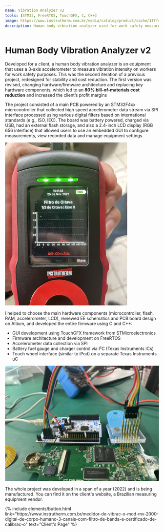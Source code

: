 ```yaml
---
name: Vibration Analyzer v2
tools: [STM32, FreeRTOS, TouchGFX, C, C++]
image: https://www.instrutherm.com.br/media/catalog/product/cache/1fff4d188f64e200d7e2f24d317b822f/m/e/medidor-de-vibracao_4__1.jpg
description: Human body vibration analyzer used for work safety measurements. Developed for a client.
---
```


# Human Body Vibration Analyzer v2

Developed for a client, a human body vibration analyzer is an equipment that uses a 3-axis accelerometer to measure vibration intensity on workers for work safety purposes. This was the second iteration of a previous project, redesigned for stability and cost reduction. The first version was revised, changing hardware/firmware architecture and replacing key hardware components, which led to an **80% bill-of-materials cost reduction** and increased the client’s profit margins

The project consisted of a main PCB powered by an STM32F4xx microcontroller that collected high speed accelerometer data stream via SPI interface processed using various digital filters based on international standards (e.g., ISO, IEC). The board was battery powered, charged via USB, had an external flash storage, and also a 2.4-inch LCD display (RGB 656 interface) that allowed users to use an embedded GUI to configure measurements, view recorded data and manage equipment settings. 

<img src="../assets/mv-2000-use.JPEG" alt="mv-2000-use" width="400"/>

I helped to choose the main hardware components (microcontroller, flash, RAM, accelerometer, LCD), reviewed EE schematics and PCB board design on Altium, and developed the entire firmware using C and C++: 
- GUI development using TouchGFX framework from STMicroelectronics
- Firmware architecture and development on FreeRTOS
- Accelerometer data collection via SPI
- Battery fuel gauge and charger control via I²C (Texas Instruments ICs)
- Touch wheel interface (similar to iPod) on a separate Texas Instruments uC 

![mv-2000-pcb](../assets/mv-2000-pcb.JPEG)

The whole project was developed in a span of a year (2022) and is being manufactured. You can find it on the client's website, a Brazilian measuring equipment vendor.

<p class="text-center">
{% include elements/button.html link="https://www.instrutherm.com.br/medidor-de-vibrac-o-mod-mv-2000-digital-de-corpo-humano-3-canais-com-filtro-de-banda-e-certificado-de-calibrac-o" text="Client's Page" %}
</p>